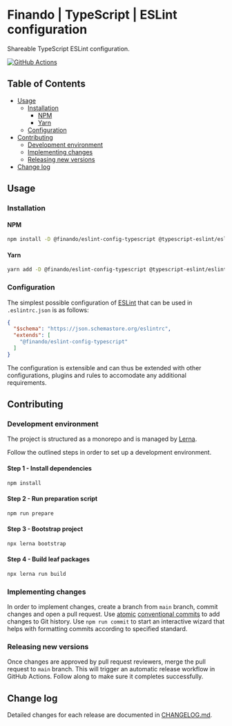 # Finando | TypeScript | ESLint configuration

Shareable TypeScript ESLint configuration.

[![GitHub Actions](https://github.com/finando/eslint-config/actions/workflows/release.yaml/badge.svg)](https://github.com/finando/eslint-config/actions/workflows/release.yaml)

## Table of Contents

  - [Usage](#usage)
    - [Installation](#installation)
      - [NPM](#npm)
      - [Yarn](#yarn)
    - [Configuration](#configuration)
  - [Contributing](#contributing)
    - [Development environment](#development-environment)
    - [Implementing changes](#implementing-changes)
    - [Releasing new versions](#releasing-new-versions)
  - [Change log](#change-log)

## Usage

### Installation

#### NPM
```sh
npm install -D @finando/eslint-config-typescript @typescript-eslint/eslint-plugin @typescript-eslint/parser eslint eslint-config-airbnb-base eslint-import-resolver-typescript eslint-plugin-deprecation eslint-plugin-import typescript
```

#### Yarn
```sh
yarn add -D @finando/eslint-config-typescript @typescript-eslint/eslint-plugin @typescript-eslint/parser eslint eslint-config-airbnb-base eslint-import-resolver-typescript eslint-plugin-deprecation eslint-plugin-import typescript
```

### Configuration

The simplest possible configuration of [ESLint](https://eslint.org/) that can be used in `.eslintrc.json` is as follows:

```json
{
  "$schema": "https://json.schemastore.org/eslintrc",
  "extends": [
    "@finando/eslint-config-typescript"
  ]
}
```

The configuration is extensible and can thus be extended with other configurations, plugins and rules to accomodate any additional requirements.

## Contributing

### Development environment

The project is structured as a monorepo and is managed by [Lerna](https://lerna.js.org/).

Follow the outlined steps in order to set up a development environment.

#### Step 1 - Install dependencies
```sh
npm install
```

#### Step 2 - Run preparation script
```sh
npm run prepare
```

#### Step 3 - Bootstrap project
```sh
npx lerna bootstrap
```

#### Step 4 - Build leaf packages
```sh
npx lerna run build
```

### Implementing changes

In order to implement changes, create a branch from `main` branch, commit changes and open a pull request. Use [atomic](https://en.wikipedia.org/wiki/Atomic_commit) [conventional commits](https://www.conventionalcommits.org/en/v1.0.0/) to add changes to Git history. Use `npm run commit` to start an interactive wizard that helps with formatting commits according to specified standard.

### Releasing new versions

Once changes are approved by pull request reviewers, merge the pull request to `main` branch. This will trigger an automatic release workflow in GitHub Actions. Follow along to make sure it completes successfully.

## Change log

Detailed changes for each release are documented in [CHANGELOG.md](https://github.com/finando/eslint-config/blob/HEAD/src/packages/typescript/CHANGELOG.md).
